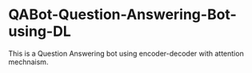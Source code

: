 # QABot-Question-Answering-Bot-using-DL
This is a Question Answering bot using encoder-decoder with attention mechnaism.
